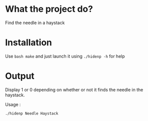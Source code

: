 # What the project do?
Find the needle in a haystack

# Installation
Use ```bash make``` and just launch it using ```./hidenp -h``` for help

# Output
Display 1 or 0 depending on whether or not it finds the needle in the haystack.

Usage : 
```bash
./hidenp Needle Haystack
```
